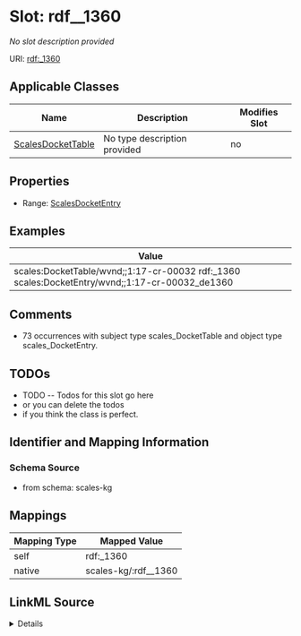 

# Slot: rdf__1360


_No slot description provided_





URI: [rdf:_1360](http://www.w3.org/1999/02/22-rdf-syntax-ns#_1360)



<!-- no inheritance hierarchy -->





## Applicable Classes

| Name | Description | Modifies Slot |
| --- | --- | --- |
| [ScalesDocketTable](../classes/ScalesDocketTable.md) | No type description provided |  no  |







## Properties

* Range: [ScalesDocketEntry](../classes/ScalesDocketEntry.md)






## Examples

| Value |
| --- |
| scales:DocketTable/wvnd;;1:17-cr-00032 rdf:_1360 scales:DocketEntry/wvnd;;1:17-cr-00032_de1360 |

## Comments

* 73 occurrences with subject type scales_DocketTable and object type scales_DocketEntry.

## TODOs

* TODO -- Todos for this slot go here
* or you can delete the todos
* if you think the class is perfect.

## Identifier and Mapping Information







### Schema Source


* from schema: scales-kg




## Mappings

| Mapping Type | Mapped Value |
| ---  | ---  |
| self | rdf:_1360 |
| native | scales-kg/:rdf__1360 |




## LinkML Source

<details>
```yaml
name: rdf__1360
description: No slot description provided
todos:
- TODO -- Todos for this slot go here
- or you can delete the todos
- if you think the class is perfect.
comments:
- 73 occurrences with subject type scales_DocketTable and object type scales_DocketEntry.
examples:
- value: scales:DocketTable/wvnd;;1:17-cr-00032 rdf:_1360 scales:DocketEntry/wvnd;;1:17-cr-00032_de1360
from_schema: scales-kg
rank: 1000
slot_uri: rdf:_1360
alias: rdf__1360
domain_of:
- scales_DocketTable
range: scales_DocketEntry

```
</details>